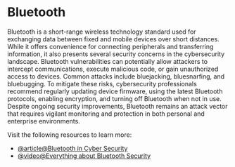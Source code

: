 # Bluetooth

Bluetooth is a short-range wireless technology standard used for exchanging data between fixed and mobile devices over short distances. While it offers convenience for connecting peripherals and transferring information, it also presents several security concerns in the cybersecurity landscape. Bluetooth vulnerabilities can potentially allow attackers to intercept communications, execute malicious code, or gain unauthorized access to devices. Common attacks include bluejacking, bluesnarfing, and bluebugging. To mitigate these risks, cybersecurity professionals recommend regularly updating device firmware, using the latest Bluetooth protocols, enabling encryption, and turning off Bluetooth when not in use. Despite ongoing security improvements, Bluetooth remains an attack vector that requires vigilant monitoring and protection in both personal and enterprise environments.

Visit the following resources to learn more:

- [@article@Bluetooth in Cyber Security](https://www.zenarmor.com/docs/network-basics/what-is-bluetooth)
- [@video@Everything about Bluetooth Security](https://www.youtube.com/watch?v=i9mzl51ammA)